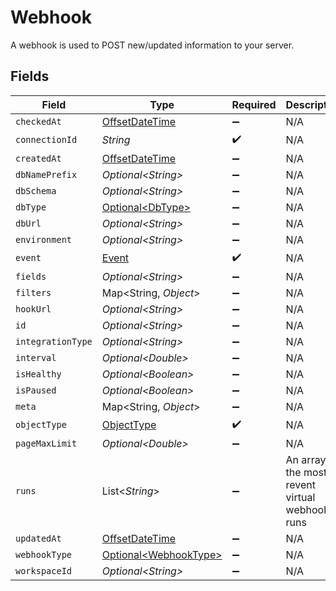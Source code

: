 # Webhook

A webhook is used to POST new/updated information to your server.


## Fields

| Field                                                                                     | Type                                                                                      | Required                                                                                  | Description                                                                               |
| ----------------------------------------------------------------------------------------- | ----------------------------------------------------------------------------------------- | ----------------------------------------------------------------------------------------- | ----------------------------------------------------------------------------------------- |
| `checkedAt`                                                                               | [OffsetDateTime](https://docs.oracle.com/javase/8/docs/api/java/time/OffsetDateTime.html) | :heavy_minus_sign:                                                                        | N/A                                                                                       |
| `connectionId`                                                                            | *String*                                                                                  | :heavy_check_mark:                                                                        | N/A                                                                                       |
| `createdAt`                                                                               | [OffsetDateTime](https://docs.oracle.com/javase/8/docs/api/java/time/OffsetDateTime.html) | :heavy_minus_sign:                                                                        | N/A                                                                                       |
| `dbNamePrefix`                                                                            | *Optional\<String>*                                                                       | :heavy_minus_sign:                                                                        | N/A                                                                                       |
| `dbSchema`                                                                                | *Optional\<String>*                                                                       | :heavy_minus_sign:                                                                        | N/A                                                                                       |
| `dbType`                                                                                  | [Optional\<DbType>](../../models/shared/DbType.md)                                        | :heavy_minus_sign:                                                                        | N/A                                                                                       |
| `dbUrl`                                                                                   | *Optional\<String>*                                                                       | :heavy_minus_sign:                                                                        | N/A                                                                                       |
| `environment`                                                                             | *Optional\<String>*                                                                       | :heavy_minus_sign:                                                                        | N/A                                                                                       |
| `event`                                                                                   | [Event](../../models/shared/Event.md)                                                     | :heavy_check_mark:                                                                        | N/A                                                                                       |
| `fields`                                                                                  | *Optional\<String>*                                                                       | :heavy_minus_sign:                                                                        | N/A                                                                                       |
| `filters`                                                                                 | Map\<String, *Object*>                                                                    | :heavy_minus_sign:                                                                        | N/A                                                                                       |
| `hookUrl`                                                                                 | *Optional\<String>*                                                                       | :heavy_minus_sign:                                                                        | N/A                                                                                       |
| `id`                                                                                      | *Optional\<String>*                                                                       | :heavy_minus_sign:                                                                        | N/A                                                                                       |
| `integrationType`                                                                         | *Optional\<String>*                                                                       | :heavy_minus_sign:                                                                        | N/A                                                                                       |
| `interval`                                                                                | *Optional\<Double>*                                                                       | :heavy_minus_sign:                                                                        | N/A                                                                                       |
| `isHealthy`                                                                               | *Optional\<Boolean>*                                                                      | :heavy_minus_sign:                                                                        | N/A                                                                                       |
| `isPaused`                                                                                | *Optional\<Boolean>*                                                                      | :heavy_minus_sign:                                                                        | N/A                                                                                       |
| `meta`                                                                                    | Map\<String, *Object*>                                                                    | :heavy_minus_sign:                                                                        | N/A                                                                                       |
| `objectType`                                                                              | [ObjectType](../../models/shared/ObjectType.md)                                           | :heavy_check_mark:                                                                        | N/A                                                                                       |
| `pageMaxLimit`                                                                            | *Optional\<Double>*                                                                       | :heavy_minus_sign:                                                                        | N/A                                                                                       |
| `runs`                                                                                    | List\<*String*>                                                                           | :heavy_minus_sign:                                                                        | An array of the most revent virtual webhook runs                                          |
| `updatedAt`                                                                               | [OffsetDateTime](https://docs.oracle.com/javase/8/docs/api/java/time/OffsetDateTime.html) | :heavy_minus_sign:                                                                        | N/A                                                                                       |
| `webhookType`                                                                             | [Optional\<WebhookType>](../../models/shared/WebhookType.md)                              | :heavy_minus_sign:                                                                        | N/A                                                                                       |
| `workspaceId`                                                                             | *Optional\<String>*                                                                       | :heavy_minus_sign:                                                                        | N/A                                                                                       |